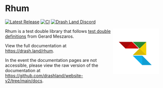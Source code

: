 # Rhum

[![Latest Release](https://img.shields.io/github/release/drashland/rhum.svg?color=bright_green&label=latest)](https://github.com/drashland/rhum/releases/latest)
[![CI](https://img.shields.io/github/actions/workflow/status/drashland/rhum/main.yml?branch=main&label=branch:main)](https://github.com/drashland/rhum/actions/workflows/main.yml)
[![Drash Land Discord](https://img.shields.io/badge/discord-join-blue?logo=discord)](https://discord.gg/RFsCSaHRWK)

<img align="right" src="./logo.svg" alt="Drash Land - Rhum logo" height="150" style="max-height: 150px">

Rhum is a test double library that follows
[test double definitions](https://martinfowler.com/bliki/TestDouble.html) from
Gerard Meszaros.

View the full documentation at https://drash.land/rhum.

In the event the documentation pages are not accessible, please view the raw
version of the documentation at
https://github.com/drashland/website-v2/tree/main/docs.
